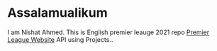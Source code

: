 # Assalamualikum
I am Nishat Ahmed. This is English premier leauge 2021 repo
[Premier League Website](https://modest-lovelace-7df389.netlify.app/)
API using Projects..
